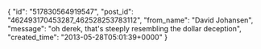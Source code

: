  {
   "id": "517830564919547",
   "post_id": "462493170453287_462528253783112",
   "from_name": "David Johansen",
   "message": "oh derek, that's steeply resembling the dollar deception",
   "created_time": "2013-05-28T05:01:39+0000"
 }
